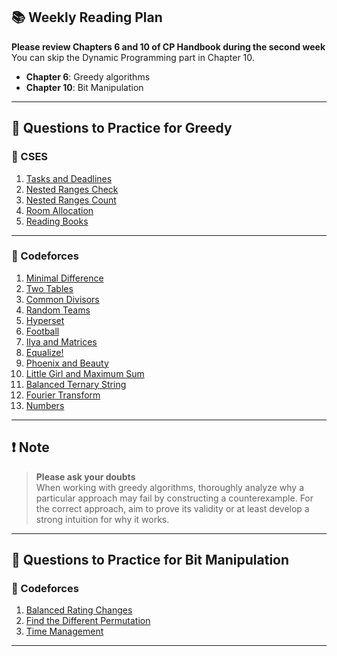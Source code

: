## 📚 Weekly Reading Plan

**Please review Chapters 6 and 10 of CP Handbook during the second week**  
You can skip the Dynamic Programming part in Chapter 10.

- **Chapter 6**: Greedy algorithms
- **Chapter 10**: Bit Manipulation
---

## 🧠 Questions to Practice for Greedy

### 🔹 CSES

1. [Tasks and Deadlines](https://cses.fi/problemset/task/1630)  
2. [Nested Ranges Check](https://cses.fi/problemset/task/2168)  
3. [Nested Ranges Count](https://cses.fi/problemset/task/2169)  
4. [Room Allocation](https://cses.fi/problemset/task/1164)  
5. [Reading Books](https://cses.fi/problemset/task/1631)  

---

### 🔹 Codeforces

1. [Minimal Difference](https://codeforces.com/contest/1257/problem/C)  
2. [Two Tables](https://codeforces.com/contest/1130/problem/B)  
3. [Common Divisors](https://codeforces.com/contest/1203/problem/B)  
4. [Random Teams](https://codeforces.com/contest/478/problem/B)  
5. [Hyperset](https://codeforces.com/contest/1422/problem/B)  
6. [Football](https://codeforces.com/contest/1425/problem/A)  
7. [Ilya and Matrices](https://codeforces.com/contest/313/problem/C)  
8. [Equalize!](https://codeforces.com/contest/337/problem/B)  
9. [Phoenix and Beauty](https://codeforces.com/contest/1348/problem/B)  
10. [Little Girl and Maximum Sum](https://codeforces.com/contest/276/problem/C)  
11. [Balanced Ternary String](https://codeforces.com/contest/1102/problem/D)  
12. [Fourier Transform](https://codeforces.com/contest/1186/problem/D)  
13. [Numbers](https://codeforces.com/contest/1338/problem/A)


---

## ❗️ Note

> **Please ask your doubts**  
> When working with greedy algorithms, thoroughly analyze why a particular approach may fail by constructing a counterexample. For the correct approach, aim to prove its validity or at least develop a strong intuition for why it works.

---

## 🧠 Questions to Practice for Bit Manipulation

### 🔹 Codeforces

1. [Balanced Rating Changes](https://codeforces.com/problemset/problem/2108/B)  
2. [Find the Different Permutation](https://codeforces.com/problemset/problem/2085/C)  
3. [Time Management](https://codeforces.com/problemset/problem/2074/C)


---

